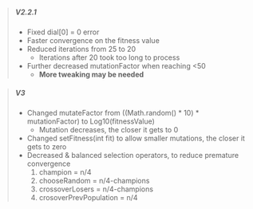 > ##### V2.2.1
> - Fixed dial[0] = 0 error
> - Faster convergence on the fitness value
> - Reduced iterations from 25 to 20
>    - Iterations after 20 took too long to process
> - Further decreased mutationFactor when reaching <50
>    - <b>More tweaking may be needed </b>

> ##### V3
> - Changed mutateFactor from ((Math.random() * 10) * mutationFactor) to Log10(fitnessValue)
>   - Mutation decreases, the closer it gets to 0
> - Changed setFitness(int fit) to allow smaller mutations, the closer it gets to zero
> - Decreased & balanced selection operators, to reduce premature convergence
>   1. champion = n/4
>   2. chooseRandom = n/4-champions
>   3. crossoverLosers = n/4-champions
>   4. crosoverPrevPopulation = n/4
